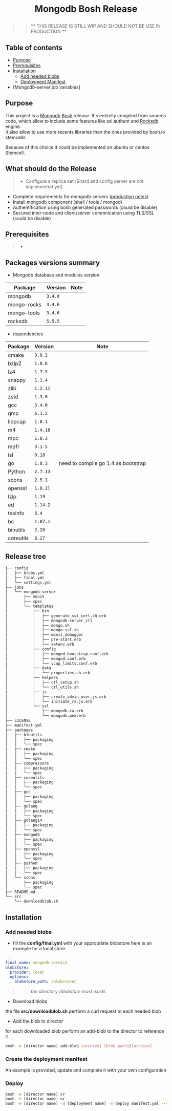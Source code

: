# <p style="text-align:center">Mongodb Bosh Release</p>

> > ** THIS RELEASE IS STILL WIP AND SHOULD NOT BE USE IN PRODUCTION **

## Table of contents

* [Purpose](#L18)
* [Prerequisites](#L27)
* [Installation](#L148)
  * [Add needed blobs](#L150)
  * [Deployment Manifest](#L181)
* [Mongodb-server job variables]

## Purpose

This project is a [Mongodb](https://www.mongodb.com) [Bosh](http://bosh.io) release.
It's entirelly compiled from sources code, which allow to include some features like ssl authent and [Rocksdb](http://rocksdb.org/) engine.  
It also allow to use more recents libraries than the ones provided by bosh.io stemcells

Because of this choice it could be implemented on ubuntu or centos Stemcell.

## What should do the Release

>* Configure a replica set (Shard and config server are not implemented yet)
* Complete requirements for mongodb servers ([production notes](https://docs.mongodb.org/manual/administration/production-notes/))
* Install mongodb component (shell / tools / mongod)
* Authentification using bosh generated passwords (could be disable)
* Secured inter-node and client/server commnication using TLS/SSL (could be disable)

## Prerequisites

>* 

## Packages versions summary

* Mongodb database and modules version

Package  | Version  |  Note
--|---|--
mongodb | `3.4.6` |
mongo-rocks | `3.4.6` |
mongo-tools | `3.4.6` |
rocksdb | `5.5.5` |

* dependencies

Package  | Version  |  Note
--|---|--
cmake | `3.8.2` |
bzip2 | `1.0.6` |
lz4 | `1.7.5` |
snappy | `1.1.4` |
zlib | `1.2.11` |
zstd | `1.3.0` |
gcc | `5.4.0` |
gmp | `6.1.2` |
libpcap | `1.8.1` |
m4 | `1.4.18` |
mpc | `1.0.3` |
mpfr | `3.1.5` |
isl | `0.18` |
go | `1.8.3` | need to compile go 1.4 as bootstrap
Python | `2.7.13` |
scons | `2.5.1` |
openssl | `1.0.2l` |
lzip | `1.19` |
ed | `1.14.2` |
texinfo | `6.4` |
bc | `1.07.1` |
binutils | `2.28` |
coreutils | `8.27` |


## Release tree
> 
```sh
├── config  
│   ├── blobs.yml  
│   ├── final.yml  
│   └── settings.yml  
├── jobs
│   └── mongodb-server
│       ├── monit
│       ├── spec
│       └── templates
│           ├── bin
│           │   ├── generate_ssl_cert.sh.erb
│           │   ├── mongodb-server_ctl
│           │   ├── mongo.sh
│           │   ├── mongo-ssl.sh
│           │   ├── monit_debugger
│           │   ├── pre-start.erb
│           │   └── setenv.erb
│           ├── config
│           │   ├── mongod_bootstrap.conf.erb
│           │   ├── mongod.conf.erb
│           │   └── vcap_limits.conf.erb
│           ├── data
│           │   └── properties.sh.erb
│           ├── helpers
│           │   ├── ctl_setup.sh
│           │   └── ctl_utils.sh
│           ├── js
│           │   ├── create_admin_user.js.erb
│           │   └── initiate_rs.js.erb
│           └── ssl
│               ├── mongodb.ca.erb
│               └── mongodb.pem.erb
├── LICENSE
├── manifest.yml
├── packages
│   ├── binutils
│   │   ├── packaging
│   │   └── spec
│   ├── cmake
│   │   ├── packaging
│   │   └── spec
│   ├── compressors
│   │   ├── packaging
│   │   └── spec
│   ├── coreutils
│   │   ├── packaging
│   │   └── spec
│   ├── gcc
│   │   ├── packaging
│   │   └── spec
│   ├── golang
│   │   ├── packaging
│   │   └── spec
│   ├── golang14
│   │   ├── packaging
│   │   └── spec
│   ├── mongodb
│   │   ├── packaging
│   │   └── spec
│   ├── openssl
│   │   ├── packaging
│   │   └── spec
│   ├── python
│   │   ├── packaging
│   │   └── spec
│   └── scons
│       ├── packaging
│       └── spec
├── README.md
└── src
    └── downloadblob.sh
```


## Installation

### Add needed blobs

* fill the **config/final.yml** with your appropriate blobstore
here is an example for a local store

>
```yml
---
final_name: mongodb-service
blobstore:
  provider: local
  options:
    blobstore_path: /blobstore/
```

> > _the directory /blobstore must exists_

* Download blobs

the file **src/downloadblob.sh** perform a curl request to each needed blob

* Add the blob to director

for each downloaded blob perform an add-blob to the director to reference it

>
```sh
bosh -e [director name] add-blob [archive] [blob_path]/[archive]
```


### Create the deployment manifest

An example is provided, update and complete it with your own configuration


### Deploy

>
```sh
bosh -e [director name] cr
bosh -e [director name] ur
bosh -e [director name] -d [deployment name] -n deploy manifest.yml --vars-store=credentials.yml -v appli="mongodb"
```

> >
